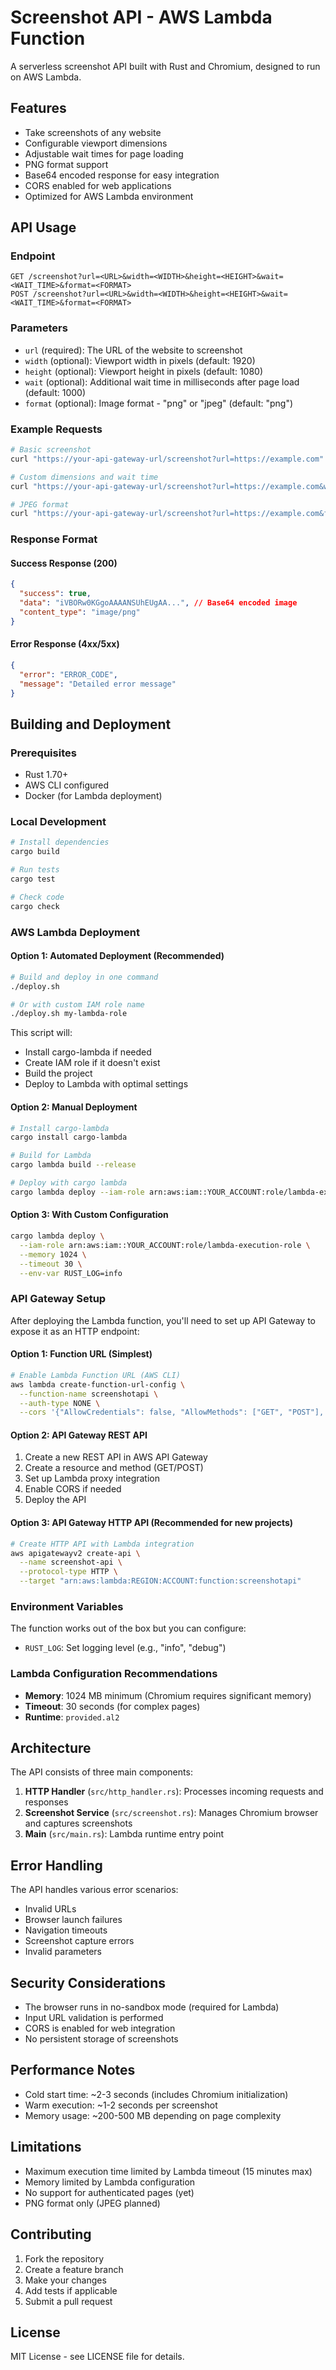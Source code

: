 # Screenshot API - AWS Lambda Function

A serverless screenshot API built with Rust and Chromium, designed to run on AWS Lambda.

## Features

- Take screenshots of any website
- Configurable viewport dimensions
- Adjustable wait times for page loading
- PNG format support
- Base64 encoded response for easy integration
- CORS enabled for web applications
- Optimized for AWS Lambda environment

## API Usage

### Endpoint

```
GET /screenshot?url=<URL>&width=<WIDTH>&height=<HEIGHT>&wait=<WAIT_TIME>&format=<FORMAT>
POST /screenshot?url=<URL>&width=<WIDTH>&height=<HEIGHT>&wait=<WAIT_TIME>&format=<FORMAT>
```

### Parameters

- `url` (required): The URL of the website to screenshot
- `width` (optional): Viewport width in pixels (default: 1920)
- `height` (optional): Viewport height in pixels (default: 1080)
- `wait` (optional): Additional wait time in milliseconds after page load (default: 1000)
- `format` (optional): Image format - "png" or "jpeg" (default: "png")

### Example Requests

```bash
# Basic screenshot
curl "https://your-api-gateway-url/screenshot?url=https://example.com"

# Custom dimensions and wait time
curl "https://your-api-gateway-url/screenshot?url=https://example.com&width=1280&height=720&wait=2000"

# JPEG format
curl "https://your-api-gateway-url/screenshot?url=https://example.com&format=jpeg"
```

### Response Format

#### Success Response (200)
```json
{
  "success": true,
  "data": "iVBORw0KGgoAAAANSUhEUgAA...", // Base64 encoded image
  "content_type": "image/png"
}
```

#### Error Response (4xx/5xx)
```json
{
  "error": "ERROR_CODE",
  "message": "Detailed error message"
}
```

## Building and Deployment

### Prerequisites

- Rust 1.70+
- AWS CLI configured
- Docker (for Lambda deployment)

### Local Development

```bash
# Install dependencies
cargo build

# Run tests
cargo test

# Check code
cargo check
```

### AWS Lambda Deployment

#### Option 1: Automated Deployment (Recommended)

```bash
# Build and deploy in one command
./deploy.sh

# Or with custom IAM role name
./deploy.sh my-lambda-role
```

This script will:
- Install cargo-lambda if needed
- Create IAM role if it doesn't exist
- Build the project
- Deploy to Lambda with optimal settings

#### Option 2: Manual Deployment

```bash
# Install cargo-lambda
cargo install cargo-lambda

# Build for Lambda
cargo lambda build --release

# Deploy with cargo lambda
cargo lambda deploy --iam-role arn:aws:iam::YOUR_ACCOUNT:role/lambda-execution-role
```

#### Option 3: With Custom Configuration

```bash
cargo lambda deploy \
  --iam-role arn:aws:iam::YOUR_ACCOUNT:role/lambda-execution-role \
  --memory 1024 \
  --timeout 30 \
  --env-var RUST_LOG=info
```

### API Gateway Setup

After deploying the Lambda function, you'll need to set up API Gateway to expose it as an HTTP endpoint:

#### Option 1: Function URL (Simplest)

```bash
# Enable Lambda Function URL (AWS CLI)
aws lambda create-function-url-config \
  --function-name screenshotapi \
  --auth-type NONE \
  --cors '{"AllowCredentials": false, "AllowMethods": ["GET", "POST"], "AllowOrigins": ["*"]}'
```

#### Option 2: API Gateway REST API

1. Create a new REST API in AWS API Gateway
2. Create a resource and method (GET/POST)
3. Set up Lambda proxy integration
4. Enable CORS if needed
5. Deploy the API

#### Option 3: API Gateway HTTP API (Recommended for new projects)

```bash
# Create HTTP API with Lambda integration
aws apigatewayv2 create-api \
  --name screenshot-api \
  --protocol-type HTTP \
  --target "arn:aws:lambda:REGION:ACCOUNT:function:screenshotapi"
```

### Environment Variables

The function works out of the box but you can configure:

- `RUST_LOG`: Set logging level (e.g., "info", "debug")

### Lambda Configuration Recommendations

- **Memory**: 1024 MB minimum (Chromium requires significant memory)
- **Timeout**: 30 seconds (for complex pages)
- **Runtime**: `provided.al2`

## Architecture

The API consists of three main components:

1. **HTTP Handler** (`src/http_handler.rs`): Processes incoming requests and responses
2. **Screenshot Service** (`src/screenshot.rs`): Manages Chromium browser and captures screenshots
3. **Main** (`src/main.rs`): Lambda runtime entry point

## Error Handling

The API handles various error scenarios:

- Invalid URLs
- Browser launch failures
- Navigation timeouts
- Screenshot capture errors
- Invalid parameters

## Security Considerations

- The browser runs in no-sandbox mode (required for Lambda)
- Input URL validation is performed
- CORS is enabled for web integration
- No persistent storage of screenshots

## Performance Notes

- Cold start time: ~2-3 seconds (includes Chromium initialization)
- Warm execution: ~1-2 seconds per screenshot
- Memory usage: ~200-500 MB depending on page complexity

## Limitations

- Maximum execution time limited by Lambda timeout (15 minutes max)
- Memory limited by Lambda configuration
- No support for authenticated pages (yet)
- PNG format only (JPEG planned)

## Contributing

1. Fork the repository
2. Create a feature branch
3. Make your changes
4. Add tests if applicable
5. Submit a pull request

## License

MIT License - see LICENSE file for details.
